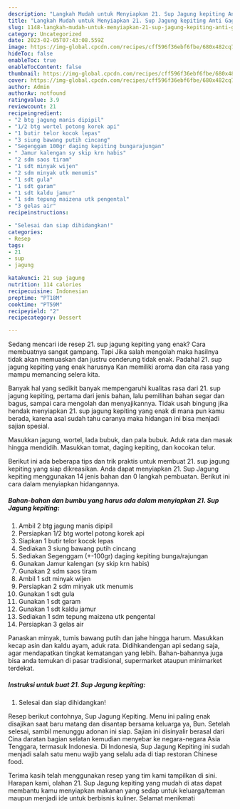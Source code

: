 ```yaml
---
description: "Langkah Mudah untuk Menyiapkan 21. Sup Jagung kepiting Anti Gagal"
title: "Langkah Mudah untuk Menyiapkan 21. Sup Jagung kepiting Anti Gagal"
slug: 1148-langkah-mudah-untuk-menyiapkan-21-sup-jagung-kepiting-anti-gagal
category: Uncategorized
date: 2023-02-05T07:43:08.559Z
image: https://img-global.cpcdn.com/recipes/cff596f36ebf6fbe/680x482cq70/21-sup-jagung-kepiting-foto-resep-utama.jpg
hideToc: false
enableToc: true
enableTocContent: false
thumbnail: https://img-global.cpcdn.com/recipes/cff596f36ebf6fbe/680x482cq70/21-sup-jagung-kepiting-foto-resep-utama.jpg
cover: https://img-global.cpcdn.com/recipes/cff596f36ebf6fbe/680x482cq70/21-sup-jagung-kepiting-foto-resep-utama.jpg
author: Admin
authorAv: notfound
ratingvalue: 3.9
reviewcount: 21
recipeingredient:
- "2 btg jagung manis dipipil"
- "1/2 btg wortel potong korek api"
- "1 butir telor kocok lepas"
- "3 siung bawang putih cincang"
- "Segenggam 100gr daging kepiting bungarajungan"
- " Jamur kalengan sy skip krn habis"
- "2 sdm saos tiram"
- "1 sdt minyak wijen"
- "2 sdm minyak utk menumis"
- "1 sdt gula"
- "1 sdt garam"
- "1 sdt kaldu jamur"
- "1 sdm tepung maizena utk pengental"
- "3 gelas air"
recipeinstructions:

- "Selesai dan siap dihidangkan!"
categories:
- Resep
tags:
- 21
- sup
- jagung

katakunci: 21 sup jagung 
nutrition: 114 calories
recipecuisine: Indonesian
preptime: "PT18M"
cooktime: "PT59M"
recipeyield: "2"
recipecategory: Dessert

---
```



Sedang mencari ide resep 21. sup jagung kepiting yang enak? Cara membuatnya sangat gampang. Tapi Jika salah mengolah maka hasilnya tidak akan memuaskan dan justru cenderung tidak enak. Padahal 21. sup jagung kepiting yang enak harusnya Kan memiliki aroma dan cita rasa yang mampu memancing selera kita.


Banyak hal yang sedikit banyak mempengaruhi kualitas rasa dari 21. sup jagung kepiting, pertama dari jenis bahan, lalu pemilihan bahan segar dan bagus, sampai cara mengolah dan menyajikannya. Tidak usah bingung jika hendak menyiapkan 21. sup jagung kepiting yang enak di mana pun kamu berada, karena asal sudah tahu caranya maka hidangan ini bisa menjadi sajian spesial.

Masukkan jagung, wortel, lada bubuk, dan pala bubuk. Aduk rata dan masak hingga mendidih. Masukkan tomat, daging kepiting, dan kocokan telur.


Berikut ini ada beberapa tips dan trik praktis untuk membuat 21. sup jagung kepiting yang siap dikreasikan. Anda dapat menyiapkan 21. Sup Jagung kepiting menggunakan 14 jenis bahan dan 0 langkah pembuatan. Berikut ini cara dalam menyiapkan hidangannya.

<!--inarticleads1-->

##### Bahan-bahan dan bumbu yang harus ada dalam menyiapkan 21. Sup Jagung kepiting:

1. Ambil 2 btg jagung manis dipipil
1. Persiapkan 1/2 btg wortel potong korek api
1. Siapkan 1 butir telor kocok lepas
1. Sediakan 3 siung bawang putih cincang
1. Sediakan Segenggam (+-100gr) daging kepiting bunga/rajungan
1. Gunakan  Jamur kalengan (sy skip krn habis)
1. Gunakan 2 sdm saos tiram
1. Ambil 1 sdt minyak wijen
1. Persiapkan 2 sdm minyak utk menumis
1. Gunakan 1 sdt gula
1. Gunakan 1 sdt garam
1. Gunakan 1 sdt kaldu jamur
1. Sediakan 1 sdm tepung maizena utk pengental
1. Persiapkan 3 gelas air


Panaskan minyak, tumis bawang putih dan jahe hingga harum. Masukkan kecap asin dan kaldu ayam, aduk rata. Didihkandengan api sedang saja, agar mendapatkan tingkat kematangan yang lebih. Bahan-bahannya juga bisa anda temukan di pasar tradisional, supermarket ataupun minimarket terdekat. 

<!--inarticleads2-->

##### Instruksi untuk buat 21. Sup Jagung kepiting:


1. Selesai dan siap dihidangkan!

Resep berikut contohnya, Sup Jagung Kepiting. Menu ini paling enak disajikan saat baru matang dan disantap bersama keluarga ya, Bun. Setelah selesai, sambil menunggu adonan ini siap. Sajian ini disinyalir berasal dari Cina daratan bagian selatan kemudian menyebar ke negara-negara Asia Tenggara, termasuk Indonesia. Di Indonesia, Sup Jagung Kepiting ini sudah menjadi salah satu menu wajib yang selalu ada di tiap restoran Chinese food. 

Terima kasih telah menggunakan resep yang tim kami tampilkan di sini. Harapan kami, olahan 21. Sup Jagung kepiting yang mudah di atas dapat membantu kamu menyiapkan makanan yang sedap untuk keluarga/teman maupun menjadi ide untuk berbisnis kuliner. Selamat menikmati
